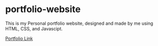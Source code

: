 # portfolio-website
This is my Personal portfolio website, designed and made by me using HTML, CSS, and Javascipt.

<a target="_blank" href="https://arindal1.github.io/portfolio-website/">Portfolio Link</a>
